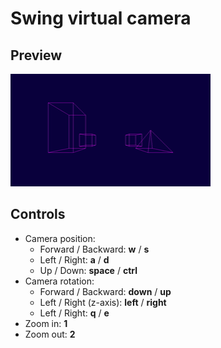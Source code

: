 # Swing virtual camera

## Preview

![animation](./report/animation.gif)

## Controls

* Camera position:
    * Forward / Backward: **w** / **s**
    * Left / Right: **a** / **d**
    * Up / Down: **space** / **ctrl**
* Camera rotation:
    * Forward / Backward: **down** / **up**
    * Left / Right (z-axis): **left** / **right**
    * Left / Right: **q** / **e**
* Zoom in: **1**
* Zoom out: **2**